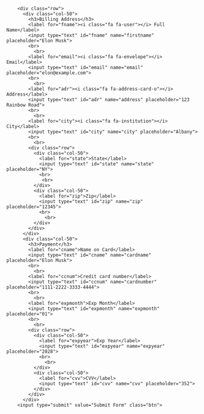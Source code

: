<div class="row">
  <div class="col-75">
    <div class="container">
      <form method="post" action="https://forms.un-static.com/forms/966bf35c42e0367eb00bbefc0b42cebd25978d38">
        <br>

        <div class="row">
          <div class="col-50">
            <h3>Billing Address</h3>
            <label for="fname"><i class="fa fa-user"></i> Full Name</label>
            <input type="text" id="fname" name="firstname" placeholder="Elon Musk">
            <br>
              <br>
            <label for="email"><i class="fa fa-envelope"></i> Email</label>
            <input type="text" id="email" name="email" placeholder="elon@example.com">
            <br>
              <br>
            <label for="adr"><i class="fa fa-address-card-o"></i> Address</label>  
            <input type="text" id="adr" name="address" placeholder="123 Rainbow Road">
            <br>
              <br>
            <label for="city"><i class="fa fa-institution"></i> City</label>
            <input type="text" id="city" name="city" placeholder="Albany">
            <br>
              <br>
            <div class="row">
              <div class="col-50">
                <label for="state">State</label>
                <input type="text" id="state" name="state" placeholder="NY">
                <br>
                 <br>
              </div>
              <div class="col-50">
                <label for="zip">Zip</label>
                <input type="text" id="zip" name="zip" placeholder="12345">
                <br>
                  <br>
              </div>
            </div>
          </div>
          <div class="col-50">
            <h3>Payment</h3>
            <label for="cname">Name on Card</label>
            <input type="text" id="cname" name="cardname" placeholder="Elon Musk">
            <br>
              <br>
            <label for="ccnum">Credit card number</label>
            <input type="text" id="ccnum" name="cardnumber" placeholder="1111-2222-3333-4444">
            <br>
              <br>
            <label for="expmonth">Exp Month</label>
            <input type="text" id="expmonth" name="expmonth" placeholder="01">
            <br>
              <br>
            <div class="row">
              <div class="col-50">
                <label for="expyear">Exp Year</label>
                <input type="text" id="expyear" name="expyear" placeholder="2028">
                <br>
                  <br>
              </div>
              <div class="col-50">
                <label for="cvv">CVV</label>
                <input type="text" id="cvv" name="cvv" placeholder="352">
              </div>
            </div>
          </div>
        <input type="submit" value="Submit Form" class="btn">
      
  </div>



